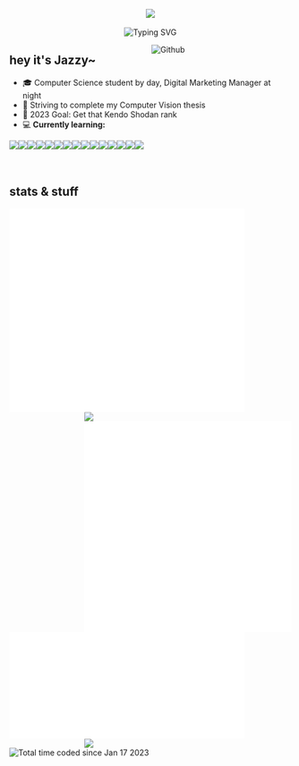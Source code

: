 <p align="center"><img src="https://user-images.githubusercontent.com/10039521/214786507-a9cb479e-aa14-41fb-9112-7f6b0bbf5325.png"></p>
<p align="center"><img src="https://readme-typing-svg.demolab.com?font=Poppins&pause=1000&color=C78492&center=true&vCenter=true&width=435&lines=kendoka%2FSTEMinist+%EF%BD%A5%EF%BE%9F%E2%9C%A7" alt="Typing SVG" /></p>

<img width="250" align="right" alt="Github"
src="https://user-images.githubusercontent.com/10039521/214795479-d6cd90c2-8e82-4e7d-aa9d-d134e1cbcbf0.jpg">


## hey it's Jazzy~  

- 🎓 Computer Science student by day, Digital Marketing Manager at night
- 💼 Striving to complete my Computer Vision thesis
- 💪 2023 Goal: Get that Kendo Shodan rank
- 💻 **Currently learning:**
<p><img src="https://img.shields.io/badge/JavaScript-323330?style=for-the-badge&logo=javascript&logoColor=F7DF1E" height="20px"><img src="https://img.shields.io/badge/Python-FFD43B?style=for-the-badge&logo=python&logoColor=blue" height="20px"><img src="https://img.shields.io/badge/Django-092E20?style=for-the-badge&logo=django&logoColor=green" height="20px"><img src="https://img.shields.io/badge/Node.js-339933?style=for-the-badge&logo=nodedotjs&logoColor=white" height="20px"><img src="https://img.shields.io/badge/Express.js-000000?style=for-the-badge&logo=express&logoColor=white" height="20px"><img src="https://img.shields.io/badge/Socket.io-010101?&style=for-the-badge&logo=Socket.io&logoColor=white" height="20px"><img src="https://img.shields.io/badge/Docker-2CA5E0?style=for-the-badge&logo=docker&logoColor=white" height="20px"><img src="https://img.shields.io/badge/Selenium-43B02A?style=for-the-badge&logo=Selenium&logoColor=white" height="20px"><img src="https://img.shields.io/badge/Flutter-02569B?style=for-the-badge&logo=flutter&logoColor=white" height="20px"><img src="https://img.shields.io/badge/Google_Cloud-4285F4?style=for-the-badge&logo=google-cloud&logoColor=white" height="20px"><img src="https://img.shields.io/badge/MySQL-005C84?style=for-the-badge&logo=mysql&logoColor=white" height="20px"><img src="https://img.shields.io/badge/PostgreSQL-316192?style=for-the-badge&logo=postgresql&logoColor=white" height="20px"><img src="https://img.shields.io/badge/TensorFlow-FF6F00?style=for-the-badge&logo=tensorflow&logoColor=white" height="20px"><img src="https://img.shields.io/badge/PyTorch-EE4C2C?style=for-the-badge&logo=pytorch&logoColor=white" height="20px"><img src="https://img.shields.io/badge/Weights_&_Biases-FFBE00?style=for-the-badge&logo=WeightsAndBiases&logoColor=white" height="20px"></p>

<br>

## stats & stuff

<img align="left" src="https://github.com/celesica/celesica/blob/main/metrics.svg" width="420px"><img align="right" src="https://streak-stats.demolab.com?user=celesica&theme=monokai-metallian&hide_border=true&background=FFFFFF00&sideLabels=8c4957&sideNums=b16e7c" width="370px"><img align="right" src="https://github.com/celesica/celesica/blob/main/habits.svg" width="370px">

<img align="left" src="https://github.com/celesica/celesica/blob/main/wakatime.svg" width="420px">
<img align="right" src="https://github-readme-activity-graph.cyclic.app/graph/?username=celesica&bg_color=FFFFFF00&color=8c4957&line=bd7a88&point=fad66c&hide_border=true" width="370px">

<a href="https://wakatime.com/@88edce5e-dd8c-4439-aabc-294b6d660532"><img align="left" src="https://wakatime.com/badge/user/88edce5e-dd8c-4439-aabc-294b6d660532.svg" alt="Total time coded since Jan 17 2023" /></a>
